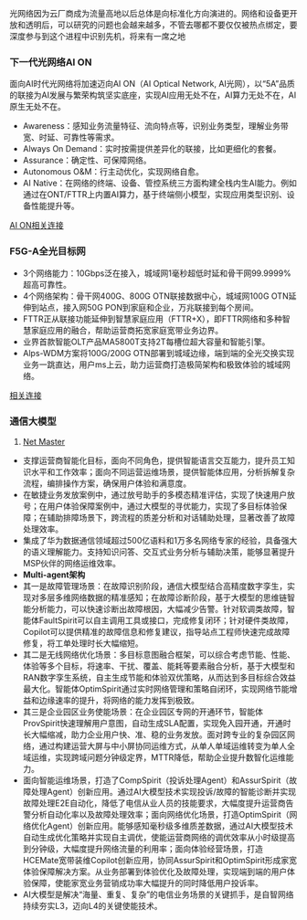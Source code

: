 光网络因为云厂商成为流量高地以后总体是向标准化方向演进的。网络和设备更开放和透明后，可以研究的问题也会越来越多，不管去哪都不要仅仅被热点绑定，要深度参与到这个进程中识别先机，将来有一席之地
### 下一代光网络AI ON
面向AI时代光网络将加速迈向AI ON（AI Optical Network, AI光网），以“5A”品质的联接为AI发展与繁荣构筑坚实底座，实现AI应用无处不在，AI算力无处不在，AI原生无处不在。
- Awareness：感知业务流量特征、流向特点等，识别业务类型，理解业务带宽、时延、可靠性等需求。
- Always On Demand：实时按需提供差异化的联接，比如更细化的套餐。
- Assurance：确定性、可保障网络。
- Autonomous O&M：行主动优化，实现网络自愈。
- AI Native：在网络的终端、设备、管控系统三方面构建全栈内生AI能力。例如通过在ONT/FTTR上内置AI算力，基于终端侧小模型，实现应用类型识别、设备性能提升等。

[AI ON相关连接](https://www.huawei.com/cn/news/2025/3/towards-ai-on)

### F5G-A全光目标网
- 3个网络能力：10Gbps泛在接入，城域网1毫秒超低时延和骨干网99.9999%超高可靠性。
- 4个网络架构：骨干网400G、800G OTN联接数据中心，城域网100G OTN延伸到站点，接入网50G PON到家庭和企业，万兆联接到每个房间。
- FTTR正从联接功能延伸到智慧家庭应用（FTTR+X），即FTTR网络和多种智慧家庭应用的融合，帮助运营商拓宽家庭宽带业务边界。
- 业界首款智能OLT产品MA5800T支持2T每槽位超大容量和智能引擎。
- Alps-WDM方案将100G/200G OTN部署到城域边缘，端到端的全光交换实现业务一跳直达，用户ms上云，助力运营商打造极简架构和极致体验的城域网络。

[相关连接](https://carrier.huawei.com/cn/news/Green-All-Optical-Network-Forum)

### 通信大模型
1. [Net Master](https://www.huawei.com/cn/news/2024/2/telecomfoundationmodel-copilots-agents)
- 支撑运营商智能化目标，面向不同角色，提供智能语言交互能力，提升员工知识水平和工作效率；面向不同运营运维场景，提供智能体应用，分析拆解复杂流程，编排操作方案，确保用户体验和满意度。
- 在敏捷业务发放案例中，通过放号助手的多模态精准评估，实现了快速用户放号；在用户体验保障案例中，通过大模型的寻优能力，实现了多目标体验保障；在辅助排障场景下，跨流程的质差分析和对话辅助处理，显著改善了故障处理效率。
- 集成了华为数据通信领域超过500亿语料和1万多名网络专家的经验，具备强大的语义理解能力。支持知识问答、交互式业务分析与辅助决策，能够显著提升MSP伙伴的网络运维效率。
- **Multi-agent架构**
- 其一是故障管理场景：在故障识别阶段，通信大模型结合高精度数字孪生，实现对多层多维网络数据的精准感知；在故障诊断阶段，基于大模型的思维链智能分析能力，可以快速诊断出故障根因，大幅减少告警。针对软调类故障，智能体FaultSpirit可以自主调用工具或接口，完成修复闭环；针对硬件类故障，Copilot可以提供精准的故障信息和修复建议，指导站点工程师快速完成故障修复，将工单处理时长大幅缩短。
- 其二是无线网络优化场景：多目标意图融合框架，可以综合考虑节能、性能、体验等多个目标，将速率、干扰、覆盖、能耗等要素融合分析，基于大模型和RAN数字孪生系统，自主生成节能和体验双优策略，从而达到多目标综合效益最大化。智能体OptimSpirit通过实时网络管理和策略自闭环，实现网络节能增益和边缘速率的提升，将网络的能力发挥到极致。
- 其三是企业园区业务使能场景：在企业园区专网的开通环节，智能体ProvSpirit快速理解用户意图，自动生成SLA配置，实现免入园开通，开通时长大幅缩减，助力企业用户快、准、稳的业务发放。面对跨专业的复杂园区网络，通过构建运营大屏与中小屏协同运维方式，从单人单域运维转变为单人全域运维，实现跨域问题分钟级定界，MTTR降低，帮助企业提升数智化运维能力。
- 面向智能运维场景，打造了CompSpirit（投诉处理Agent）和AssurSpirit（故障处理Agent）创新应用。通过AI大模型技术实现投诉/故障的智能诊断并实现故障处理E2E自动化，降低了电信从业人员的技能要求，大幅度提升运营商告警分析自动化率以及故障处理效率；面向网络优化场景，打造OptimSpirit（网络优化Agent）创新应用。能够感知毫秒级多维质差数据，通过AI大模型技术自动生成优化策略并实现自主调优，使能运营商网络的调优效率从小时级提高到分钟级，大幅度提升网络流量的利用率；面向体验经营场景，打造HCEMate宽带装维Copilot创新应用，协同AssurSpirit和OptimSpirit形成家宽体验保障解决方案。从业务部署到体验优化及故障处理，实现端到端的用户体验保障，使能家宽业务营销成功率大幅提升的同时降低用户投诉率。
- AI大模型是解决“海量、重复、复杂”的电信业务场景的关键抓手，是自智网络持续夯实L3，迈向L4的关键使能技术。